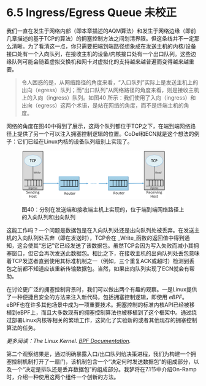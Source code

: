 # 6.5 Ingress/Egress Queue 未校正

我们一直在发生于网络内部（即本章描述的AQM算法）和发生于网络边缘（即前几章描述的基于TCP的算法）的拥塞控制方法之间划清界限。但这条线并不一定那么清晰。为了看清这一点，你只需要把端到端路径想象成在发送主机的内核/设备接口处有一个入向队列，在接收主机的设备/内核接口处有一个出口队列。这些边缘队列可能会随着虚拟交换机和网卡对虚拟化的支持越来越普遍而变得越来越重要。

> 令人困惑的是，从网络路径的角度来看，“入口队列”实际上是发送主机上的出向（egress）队列；而“出口队列”从网络路径的角度来看，则是接收主机上的入向（ingress）队列。如图40 所示：我们使用了入向（ingress）和出向（egress）这两个术语，是站在网络的角度，而不是终端主机的角度。

网络的角度在图40中得到了展示，这两个队列都位于TCP之下，在端到端网络路径上提供了另一个可以注入拥塞控制逻辑的位置。CoDel和ECN就是这个想法的例子：它们已经在Linux内核的设备队列级别上实现了。

<figure><img src="../.gitbook/assets/image (24).png" alt="" width="375"><figcaption><p>图40：分别在发送端和接收端主机上实现的，位于端到端网络路径上的入向队列和出向队列</p></figcaption></figure>

这能工作吗？一个问题是数据包是在入向队列处还是出向队列处被丢弃。在发送主机的入向队列处丢弃（即在发送时），TCP会在 _Write_函数的返回值中得到通知，这会使其“忘记”它已经发送了该数据包。虽然TCP会因为写入失败而减小其拥塞窗口，但它会再次发送此数据包。相比之下，在接收主机的出向队列处丢包意味着TCP发送者直到使用其标准机制之一（例如，三个重复ACK或超时）检测到丢包之前都不知道应该重新传输数据包。当然，如果出向队列实现了ECN就会有帮助。

在讨论更广泛的拥塞控制背景时，我们可以做出两个有趣的观察。一是Linux提供了一种便捷且安全的方法来注入新代码，包括拥塞控制逻辑，即使用 _eBPF_。eBPF也在许多其他场景中成为一项重要技术。拥塞控制的标准内核API已经被移植到eBPF上，而且大多数现有的拥塞控制算法也被移植到了这个框架中。通过绕过部署Linux内核等相关的繁琐工作，这简化了实验新的或者其他现存的拥塞控制算法的任务。

_更多阅读：The Linux Kernel._ [_BPF Documentation_](https://www.kernel.org/doc/html/latest/bpf/index.html)_._

第二个观察结果是，通过明确暴露入口/出口队列给决策进程，我们为构建一个拥塞控制机制打开了一扇门，该机制包含一个“决定何时发送数据包”的组成部分，以及一个“决定是排队还是丢弃数据包”的组成部分。我梦将在7.1节中介绍On-Ramp时，介绍一种使用这两个组件一个创新的方法。
